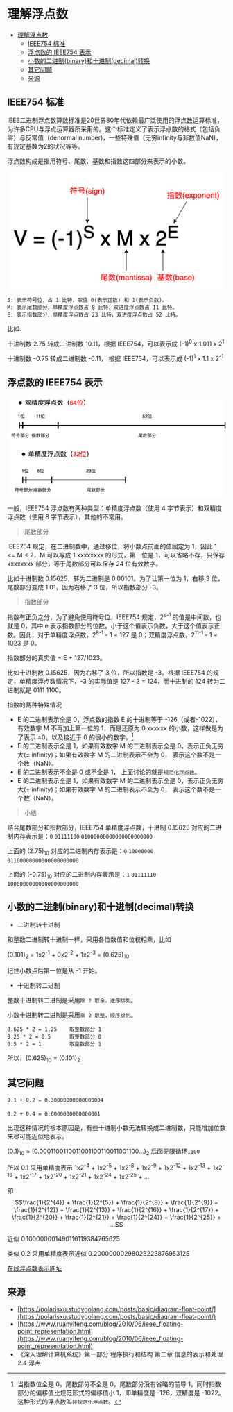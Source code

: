 # 理解浮点数
- [理解浮点数](#理解浮点数)
  - [IEEE754 标准](#ieee754-标准)
  - [浮点数的 IEEE754 表示](#浮点数的-ieee754-表示)
  - [小数的二进制(binary)和十进制(decimal)转换](#小数的二进制binary和十进制decimal转换)
  - [其它问题](#其它问题)
  - [来源](#来源)

## IEEE754 标准
IEEE二进制浮点数算数标准是20世界80年代依赖最广泛使用的浮点数运算标准，为许多CPU与浮点运算器所采用的。这个标准定义了表示浮点数的格式（包括负零）与反常值（denormal number)，一些特殊值（无穷infinity与非数值NaN)，有规定基数为2的状况等等。

浮点数构成是指用符号、尾数、基数和指数这四部分来表示的小数。

![浮点数构成](https://github.com/frank-dc/drawpics/blob/main/the_structure_of_floating_point.png?raw=true)

```text
S: 表示符号位，占 1 比特，取值 0(表示正数) 和 1(表示负数)。
M: 表示尾数部分，单精度浮点数占 8 比特，双进度浮点数占 11 比特。
E: 表示指数部分，单精度浮点数占 23 比特，双进度浮点数占 52 比特。
```

比如:

十进制数 2.75 转成二进制数 10.11，根据 IEEE754，可以表示成 (-1)<sup>0</sup> x 1.011 x 2<sup>1</sup>

十进制数 -0.75 转成二进制数 -0.11， 根据 IEEE754，可以表示成 (-1)<sup>1</sup> x 1.1 x 2<sup>-1</sup>


## 浮点数的 IEEE754 表示
![浮点数的 IEEE754 表示](https://github.com/frank-dc/drawpics/blob/main/ieee754_express_of_floating_point.png?raw=true)

一般，IEEE754 浮点数有两种类型：单精度浮点数（使用 4 字节表示）和双精度浮点数（使用 8 字节表示），其他的不常用。

> 尾数部分

IEEE754 规定，在二进制数中，通过移位，将小数点前面的值固定为 1，因此 1 <= M < 2，M 可以写成 1.xxxxxxxx 的形式，第一位是 1，可以省略不存，只保存 xxxxxxxx 部分，等于尾数部分可以保存 24 位有效数字。

比如十进制数 0.15625，转为二进制是 0.00101。为了让第一位为 1，右移 3 位， 尾数部分变成 1.01，因为右移了 3 位，所以指数部分 -3。

> 指数部分

指数有正负之分，为了避免使用符号位，IEEE754 规定，2<sup>e-1</sup> 的值是中间数，也就是 0，其中 e 表示指数部分的位数，小于这个值表示负数，大于这个值表示正数。因此，对于单精度浮点数，2<sup>8-1</sup> - 1 = 127 是 0；双精度浮点数，2<sup>11-1</sup> - 1 = 1023 是 0。

指数部分的真实值 = E + 127/1023。

比如十进制数 0.15625，因为右移了 3 位，所以指数是 -3。根据 IEEE754 的规定，单精度浮点数情况下，-3 的实际值是 127 - 3 = 124，而十进制的 124 转为二进制就是 0111 1100。

指数的两种特殊情况
* E 的二进制表示全是 0，浮点数的指数 E 的十进制等于 -126（或者-1022），有效数字 M 不再加上第一位的 1，而是还原为 0.xxxxxx 的小数，这样做是为了表示 ±0，以及接近于 0 的很小的数字。[^1]
* E 的二进制表示全是 1，如果有效数字 M 的二进制表示全是 0，表示正负无穷大(± infinity)；如果有效数字 M 的二进制表示不全为 0， 表示这个数不是一个数（NaN）。
* E 的二进制表示不全是 0 或不全是 1， 上面讨论的就是`规范化浮点数`。
* E 的二进制表示全是 1，如果有效数字 M 的二进制表示全是 0，表示正负无穷大(± infinity)；如果有效数字 M 的二进制表示不全为 0， 表示这个数不是一个数（NaN）。

[^1]: 当指数位全是 0，尾数部分不全是 0，尾数部分没有省略的前导 1，同时指数部分的偏移值比规范形式的偏移值小 1，即单精度是 -126，双精度是 -1022。这种形式的浮点数叫`非规范化浮点数`。

> 小结

结合尾数部分和指数部分，IEEE754 单精度浮点数，十进制 0.15625 对应的二进制内存表示是：`0` `01111100` `01000000000000000000000`

上面的 (2.75)<sub>10</sub> 对应的二进制内存表示是：`0` `10000000` `01100000000000000000000`

上面的 (-0.75)<sub>10</sub> 对应的二进制内存表示是：`1` `01111110` `10000000000000000000000`


## 小数的二进制(binary)和十进制(decimal)转换
* 二进制转十进制

和整数二进制转十进制一样，采用各位数值和位权相乘，比如

(0.101)<sub>2</sub> = 1x2<sup>-1</sup> + 0x2<sup>-2</sup> + 1x2<sup>-3</sup> = (0.625)<sub>10</sub>

记住小数点后第一位是从 -1 开始。

* 十进制转二进制

整数十进制转二进制是采用`除 2 取余，逆序排列`。

小数十进制转二进制是采用`乘 2 取整，顺序排列`。
```text
0.625 * 2 = 1.25    取整数部分 1
0.25 * 2 = 0.5      取整数部分 0
0.5 * 2 = 1         取整数部分 1
```
所以，(0.625)<sub>10</sub> = (0.101)<sub>2</sub> 


## 其它问题
```text
0.1 + 0.2 = 0.30000000000000004

0.2 + 0.4 = 0.6000000000000001
```
出现这种情况的根本原因是，有些十进制小数无法转换成二进制数，只能增加位数来尽可能近似地表示。

(0.1)<sub>10</sub> = (0.0001100110011001100110011001100...)<sub>2</sub>  后面无限循环`1100`

所以 0.1 采用单精度表示 1x2<sup>-4</sup> + 1x2<sup>-5</sup> + 1x2<sup>-8</sup> + 1x2<sup>-9</sup> + 1x2<sup>-12</sup> + 1x2<sup>-13</sup> + 1x2<sup>-16</sup> + 1x2<sup>-17</sup> + 1x2<sup>-20</sup> + 1x2<sup>-21</sup> + 1x2<sup>-24</sup> + 1x2<sup>-25</sup> + ...

即 
$$\frac{1}{2^{4}} + \frac{1}{2^{5}} + \frac{1}{2^{8}} + \frac{1}{2^{9}} + \frac{1}{2^{12}} + \frac{1}{2^{13}} + \frac{1}{2^{16}} + \frac{1}{2^{17}} + \frac{1}{2^{20}} + \frac{1}{2^{21}} + \frac{1}{2^{24}} + \frac{1}{2^{25}} + ...$$

近似 0.100000001490116119384765625

类似 0.2 采用单精度表示近似 0.20000000298023223876953125

[在线浮点数表示网址](https://baseconvert.com/ieee-754-floating-point)

## 来源
* [https://polarisxu.studygolang.com/posts/basic/diagram-float-point/](https://polarisxu.studygolang.com/posts/basic/diagram-float-point/)
* [https://www.ruanyifeng.com/blog/2010/06/ieee_floating-point_representation.html](https://www.ruanyifeng.com/blog/2010/06/ieee_floating-point_representation.html)
* 《深入理解计算机系统》第一部分 程序执行和结构 第二章 信息的表示和处理 2.4 浮点
